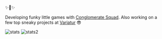 ✨🌲✨

Developing funky little games with [Conglomerate Squad](https://github.com/Conglomerate-Squad). Also working on a few top sneaky projects at [Variatur](https://github.com/Variatur) 😎


  ![stats](https://github-readme-stats.vercel.app/api?username=OttoPattemore&theme=dark&show_icons=true&hide_border=true&count_private=true)
  ![stats2](  https://github-readme-stats.vercel.app/api/top-langs/?username=OttoPattemore&theme=dark&show_icons=true&hide_border=true&layout=compact)

  
